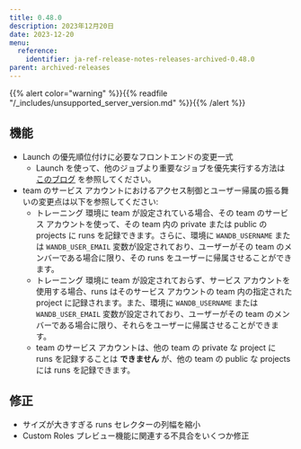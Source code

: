```yaml
---
title: 0.48.0
description: 2023年12月20日
date: 2023-12-20
menu:
  reference:
    identifier: ja-ref-release-notes-releases-archived-0.48.0
parent: archived-releases
---
```


{{% alert color="warning" %}}{{% readfile "/_includes/unsupported_server_version.md" %}}{{% /alert %}}

## 機能

* Launch の優先順位付けに必要なフロントエンドの変更一式
  * Launch を使って、他のジョブより重要なジョブを優先実行する方法は [このブログ](https://wandb.ai/wandb_fc/launch-releases/reports/Introducing-Priority-Based-Job-Management-with-W-B-Launch--Vmlldzo2MzE2NjI2) を参照してください。
* team のサービス アカウントにおけるアクセス制御とユーザー帰属の振る舞いの変更点は以下を参照してください:
  * トレーニング 環境に team が設定されている場合、その team のサービス アカウントを使って、その team 内の private または public の projects に runs を記録できます。さらに、環境に `WANDB_USERNAME` または `WANDB_USER_EMAIL` 変数が設定されており、ユーザーがその team のメンバーである場合に限り、その runs をユーザーに帰属させることができます。
  * トレーニング 環境に team が設定されておらず、サービス アカウントを使用する場合、runs はそのサービス アカウントの team 内の指定された project に記録されます。また、環境に `WANDB_USERNAME` または `WANDB_USER_EMAIL` 変数が設定されており、ユーザーがその team のメンバーである場合に限り、それらをユーザーに帰属させることができます。
  * team のサービス アカウントは、他の team の private な project に runs を記録することは **できません** が、他の team の public な projects には runs を記録できます。

## 修正

 * サイズが大きすぎる runs セレクターの列幅を縮小
 * Custom Roles プレビュー機能に関連する不具合をいくつか修正